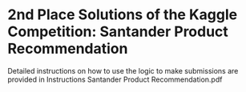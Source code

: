 # 2nd Place Solutions of the Kaggle Competition: Santander Product Recommendation

Detailed instructions on how to use the logic to make submissions are provided in Instructions Santander Product Recommendation.pdf